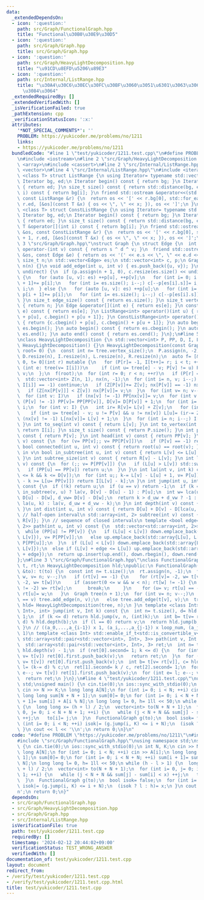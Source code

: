 ```yaml
---
data:
  _extendedDependsOn:
  - icon: ':question:'
    path: src/Graph/FunctionalGraph.hpp
    title: "Functional\u30B0\u30E9\u30D5"
  - icon: ':question:'
    path: src/Graph/Graph.hpp
    title: src/Graph/Graph.hpp
  - icon: ':question:'
    path: src/Graph/HeavyLightDecomposition.hpp
    title: "\u91CD\u8EFD\u5206\u89E3"
  - icon: ':question:'
    path: src/Internal/ListRange.hpp
    title: "\u30A4\u30C6\u30EC\u30FC\u30BF\u3060\u3051\u6301\u3063\u3066\u304A\u304F\
      \u3084\u3064"
  _extendedRequiredBy: []
  _extendedVerifiedWith: []
  _isVerificationFailed: true
  _pathExtension: cpp
  _verificationStatusIcon: ':x:'
  attributes:
    '*NOT_SPECIAL_COMMENTS*': ''
    PROBLEM: https://yukicoder.me/problems/no/1211
    links:
    - https://yukicoder.me/problems/no/1211
  bundledCode: "#line 1 \"test/yukicoder/1211.test.cpp\"\n#define PROBLEM \"https://yukicoder.me/problems/no/1211\"\
    \n#include <iostream>\n#line 2 \"src/Graph/HeavyLightDecomposition.hpp\"\n#include\
    \ <array>\n#include <cassert>\n#line 2 \"src/Internal/ListRange.hpp\"\n#include\
    \ <vector>\n#line 4 \"src/Internal/ListRange.hpp\"\n#include <iterator>\ntemplate\
    \ <class T> struct ListRange {\n using Iterator= typename std::vector<T>::iterator;\n\
    \ Iterator bg, ed;\n Iterator begin() const { return bg; }\n Iterator end() const\
    \ { return ed; }\n size_t size() const { return std::distance(bg, ed); }\n T &operator[](int\
    \ i) const { return bg[i]; }\n friend std::ostream &operator<<(std::ostream &os,\
    \ const ListRange &r) {\n  return os << '[' << r.bg[0], std::for_each(r.bg + 1,\
    \ r.ed, [&os](const T &x) { os << \", \" << x; }), os << ']';\n }\n};\ntemplate\
    \ <class T> struct ConstListRange {\n using Iterator= typename std::vector<T>::const_iterator;\n\
    \ Iterator bg, ed;\n Iterator begin() const { return bg; }\n Iterator end() const\
    \ { return ed; }\n size_t size() const { return std::distance(bg, ed); }\n const\
    \ T &operator[](int i) const { return bg[i]; }\n friend std::ostream &operator<<(std::ostream\
    \ &os, const ConstListRange &r) {\n  return os << '[' << r.bg[0], std::for_each(r.bg\
    \ + 1, r.ed, [&os](const T &x) { os << \", \" << x; }), os << ']';\n }\n};\n#line\
    \ 3 \"src/Graph/Graph.hpp\"\nstruct Graph {\n struct Edge {\n  int s, d;\n  int\
    \ operator-(int v) const { return s ^ d ^ v; }\n  friend std::ostream &operator<<(std::ostream\
    \ &os, const Edge &e) { return os << '(' << e.s << \", \" << e.d << ')'; }\n };\n\
    \ size_t n;\n std::vector<Edge> es;\n std::vector<int> c, p;\n Graph(int n= 0):\
    \ n(n) {}\n void add_edge(int u, int v) { es.push_back({u, v}); }\n void build(bool\
    \ undirect) {\n  if (p.assign(n + 1, 0), c.resize(es.size() << undirect); undirect)\
    \ {\n   for (auto [u, v]: es) ++p[u], ++p[v];\n   for (int i= 0; i < n; ++i) p[i\
    \ + 1]+= p[i];\n   for (int i= es.size(); i--;) c[--p[es[i].s]]= i, c[--p[es[i].d]]=\
    \ i;\n  } else {\n   for (auto [u, v]: es) ++p[u];\n   for (int i= 0; i < n; ++i)\
    \ p[i + 1]+= p[i];\n   for (int i= es.size(); i--;) c[--p[es[i].s]]= i;\n  }\n\
    \ }\n size_t edge_size() const { return es.size(); }\n size_t vertex_size() const\
    \ { return n; }\n Edge &operator[](int e) { return es[e]; }\n const Edge &operator[](int\
    \ e) const { return es[e]; }\n ListRange<int> operator()(int u) { return {c.begin()\
    \ + p[u], c.begin() + p[u + 1]}; }\n ConstListRange<int> operator()(int u) const\
    \ { return {c.cbegin() + p[u], c.cbegin() + p[u + 1]}; }\n auto begin() { return\
    \ es.begin(); }\n auto begin() const { return es.cbegin(); }\n auto end() { return\
    \ es.end(); }\n auto end() const { return es.cend(); }\n};\n#line 5 \"src/Graph/HeavyLightDecomposition.hpp\"\
    \nclass HeavyLightDecomposition {\n std::vector<int> P, PP, D, I, L, R;\npublic:\n\
    \ HeavyLightDecomposition() {}\n HeavyLightDecomposition(const Graph &tree, int\
    \ root= 0) {\n  const int n= tree.vertex_size();\n  P.assign(n, -2), PP.resize(n),\
    \ D.resize(n), I.resize(n), L.resize(n), R.resize(n);\n  auto f= [&, i= 0, v=\
    \ 0, t= 0](int r) mutable {\n   for (P[r]= -1, I[t++]= r; i < t; ++i)\n    for\
    \ (int e: tree(v= I[i]))\n     if (int u= tree[e] - v; P[v] != u) P[I[t++]= u]=\
    \ v;\n  };\n  f(root);\n  for (int r= 0; r < n; ++r)\n   if (P[r] == -2) f(r);\n\
    \  std::vector<int> Z(n, 1), nx(n, -1);\n  for (int i= n, v; i--;) {\n   if (P[v=\
    \ I[i]] == -1) continue;\n   if (Z[P[v]]+= Z[v]; nx[P[v]] == -1) nx[P[v]]= v;\n\
    \   if (Z[nx[P[v]]] < Z[v]) nx[P[v]]= v;\n  }\n  for (int v= n; v--;) PP[v]= v;\n\
    \  for (int v: I)\n   if (nx[v] != -1) PP[nx[v]]= v;\n  for (int v: I)\n   if\
    \ (P[v] != -1) PP[v]= PP[PP[v]], D[v]= D[P[v]] + 1;\n  for (int i= n; i--;) L[I[i]]=\
    \ i;\n  for (int v: I) {\n   int ir= R[v]= L[v] + Z[v];\n   for (int e: tree(v))\n\
    \    if (int u= tree[e] - v; u != P[v] && u != nx[v]) L[u]= (ir-= Z[u]);\n   if\
    \ (nx[v] != -1) L[nx[v]]= L[v] + 1;\n  }\n  for (int i= n; i--;) I[L[i]]= i;\n\
    \ }\n int to_seq(int v) const { return L[v]; }\n int to_vertex(int i) const {\
    \ return I[i]; }\n size_t size() const { return P.size(); }\n int parent(int v)\
    \ const { return P[v]; }\n int head(int v) const { return PP[v]; }\n int root(int\
    \ v) const {\n  for (v= PP[v];; v= PP[P[v]])\n   if (P[v] == -1) return v;\n }\n\
    \ bool connected(int u, int v) const { return root(u) == root(v); }\n // u is\
    \ in v\n bool in_subtree(int u, int v) const { return L[v] <= L[u] && L[u] < R[v];\
    \ }\n int subtree_size(int v) const { return R[v] - L[v]; }\n int lca(int u, int\
    \ v) const {\n  for (;; v= P[PP[v]]) {\n   if (L[u] > L[v]) std::swap(u, v);\n\
    \   if (PP[u] == PP[v]) return u;\n  }\n }\n int la(int v, int k) const {\n  assert(0\
    \ <= k && k <= D[v]);\n  for (int u;; k-= L[v] - L[u] + 1, v= P[u])\n   if (L[v]\
    \ - k >= L[u= PP[v]]) return I[L[v] - k];\n }\n int jump(int u, int v, int k)\
    \ const {\n  if (!k) return u;\n  if (u == v) return -1;\n  if (k == 1) return\
    \ in_subtree(v, u) ? la(v, D[v] - D[u] - 1) : P[u];\n  int w= lca(u, v), d_uw=\
    \ D[u] - D[w], d_vw= D[v] - D[w];\n  return k > d_uw + d_vw ? -1 : k <= d_uw ?\
    \ la(u, k) : la(v, d_uw + d_vw - k);\n }\n int depth(int v) const { return D[v];\
    \ }\n int dist(int u, int v) const { return D[u] + D[v] - D[lca(u, v)] * 2; }\n\
    \ // half-open interval\n std::array<int, 2> subtree(int v) const { return std::array{L[v],\
    \ R[v]}; }\n // sequence of closed intervals\n template <bool edge= 0> std::vector<std::array<int,\
    \ 2>> path(int u, int v) const {\n  std::vector<std::array<int, 2>> up, down;\n\
    \  while (PP[u] != PP[v]) {\n   if (L[u] < L[v]) down.emplace_back(std::array{L[PP[v]],\
    \ L[v]}), v= P[PP[v]];\n   else up.emplace_back(std::array{L[u], L[PP[u]]}), u=\
    \ P[PP[u]];\n  }\n  if (L[u] < L[v]) down.emplace_back(std::array{L[u] + edge,\
    \ L[v]});\n  else if (L[v] + edge <= L[u]) up.emplace_back(std::array{L[u], L[v]\
    \ + edge});\n  return up.insert(up.end(), down.rbegin(), down.rend()), up;\n }\n\
    };\n#line 3 \"src/Graph/FunctionalGraph.hpp\"\nclass FunctionalGraph {\n std::vector<int>\
    \ t, rt;\n HeavyLightDecomposition hld;\npublic:\n FunctionalGraph(const std::vector<int>\
    \ &to): t(to) {\n  const int n= t.size();\n  rt.assign(n, -1);\n  for (int u,\
    \ w, v= n; v--;)\n   if (rt[v] == -1) {\n    for (rt[v]= -2, w= t[v];; rt[w]=\
    \ -2, w= t[w])\n     if (assert(0 <= w && w < n); rt[w] != -1) {\n      if (rt[w]\
    \ != -2) w= rt[w];\n      break;\n     }\n    for (u= v; rt[u] == -2; u= t[u])\
    \ rt[u]= w;\n   }\n  Graph tree(n + 1);\n  for (int v= n; v--;)\n   if (rt[v]\
    \ == v) tree.add_edge(n, v);\n   else tree.add_edge(t[v], v);\n  tree.build(0),\
    \ hld= HeavyLightDecomposition(tree, n);\n }\n template <class Int> std::enable_if_t<std::is_convertible_v<int,\
    \ Int>, int> jump(int v, Int k) const {\n  int n= t.size(), d= hld.depth(v) -\
    \ 1;\n  if (k <= d) return hld.jump(v, n, (int)k);\n  int b= t[v= rt[v]], l= (k-=\
    \ d) % hld.depth(b);\n  if (l == 0) return v;\n  return hld.jump(b, n, l - 1);\n\
    \ }\n // ((a_0,...,a_{i-1}) x 1, (a_i,...,a_{j-1}) x loop_num, (a_j,...,a_m) x\
    \ 1)\n template <class Int> std::enable_if_t<std::is_convertible_v<int, Int>,\
    \ std::array<std::pair<std::vector<int>, Int>, 3>> path(int v, Int k) const {\n\
    \  std::array<std::pair<std::vector<int>, Int>, 3> ret;\n  int n= t.size(), d=\
    \ hld.depth(v) - 1;\n  if (ret[0].second= 1; k <= d) {\n   for (int e= k; e--;\
    \ v= t[v]) ret[0].first.push_back(v);\n   return ret;\n  }\n  for (int e= d; e--;\
    \ v= t[v]) ret[0].first.push_back(v);\n  int b= t[v= rt[v]], c= hld.depth(b),\
    \ l= (k-= d) % c;\n  ret[1].second= k / c, ret[2].second= 1;\n  for (int e= c;\
    \ e--; v= t[v]) ret[1].first.push_back(v);\n  for (int e= l; e--; v= t[v]) ret[2].first.push_back(v);\n\
    \  return ret;\n }\n};\n#line 4 \"test/yukicoder/1211.test.cpp\"\nusing namespace\
    \ std;\nsigned main() {\n cin.tie(0);\n ios::sync_with_stdio(0);\n int N, K;\n\
    \ cin >> N >> K;\n long long A[N];\n for (int i= 0; i < N; ++i) cin >> A[i];\n\
    \ long long sum[N + N + 1];\n sum[0]= 0;\n for (int i= 0; i < N + N; ++i) sum[i\
    \ + 1]= sum[i] + A[i % N];\n long long l= 0, h= 1ll << 50;\n while (h - l > 1)\
    \ {\n  long long x= (h + l) / 2;\n  vector<int> to(N + N + 1);\n  for (int i=\
    \ 0, j= 0; i < N + N + 1; ++i) {\n   while (j < N + N && sum[j] - sum[i] < x)\
    \ ++j;\n   to[i]= j;\n  }\n  FunctionalGraph g(to);\n  bool isok= false;\n  for\
    \ (int i= 0; i < N; ++i) isok|= (g.jump(i, K) <= i + N);\n  (isok ? l : h)= x;\n\
    \ }\n cout << l << '\\n';\n return 0;\n}\n"
  code: "#define PROBLEM \"https://yukicoder.me/problems/no/1211\"\n#include <iostream>\n\
    #include \"src/Graph/FunctionalGraph.hpp\"\nusing namespace std;\nsigned main()\
    \ {\n cin.tie(0);\n ios::sync_with_stdio(0);\n int N, K;\n cin >> N >> K;\n long\
    \ long A[N];\n for (int i= 0; i < N; ++i) cin >> A[i];\n long long sum[N + N +\
    \ 1];\n sum[0]= 0;\n for (int i= 0; i < N + N; ++i) sum[i + 1]= sum[i] + A[i %\
    \ N];\n long long l= 0, h= 1ll << 50;\n while (h - l > 1) {\n  long long x= (h\
    \ + l) / 2;\n  vector<int> to(N + N + 1);\n  for (int i= 0, j= 0; i < N + N +\
    \ 1; ++i) {\n   while (j < N + N && sum[j] - sum[i] < x) ++j;\n   to[i]= j;\n\
    \  }\n  FunctionalGraph g(to);\n  bool isok= false;\n  for (int i= 0; i < N; ++i)\
    \ isok|= (g.jump(i, K) <= i + N);\n  (isok ? l : h)= x;\n }\n cout << l << '\\\
    n';\n return 0;\n}"
  dependsOn:
  - src/Graph/FunctionalGraph.hpp
  - src/Graph/HeavyLightDecomposition.hpp
  - src/Graph/Graph.hpp
  - src/Internal/ListRange.hpp
  isVerificationFile: true
  path: test/yukicoder/1211.test.cpp
  requiredBy: []
  timestamp: '2024-02-12 20:44:02+09:00'
  verificationStatus: TEST_WRONG_ANSWER
  verifiedWith: []
documentation_of: test/yukicoder/1211.test.cpp
layout: document
redirect_from:
- /verify/test/yukicoder/1211.test.cpp
- /verify/test/yukicoder/1211.test.cpp.html
title: test/yukicoder/1211.test.cpp
---
```

